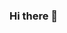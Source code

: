 ### Hi there 👋

<!--
**Anoop2001/Anoop2001** is a ✨ _special_ ✨ repository because its `README.md` (this file) appears on your GitHub profile.

Here are some ideas to get you started:
###🔭 I’m currently working on Python DATA SCIENCE PROJECT...

- - 🌱 I’m currently learning python and java...
- 👯 I’m looking to collaborate on python projects...
- 🤔 I’m looking for help with any open python project...
- 💬 Ask me about ...
- 📫 How to reach me: intstgram https://www.instagram.com/anoop.85/...
- 😄 Pronouns: ...
- ⚡ Fun fact: coder for a while();...
-->
